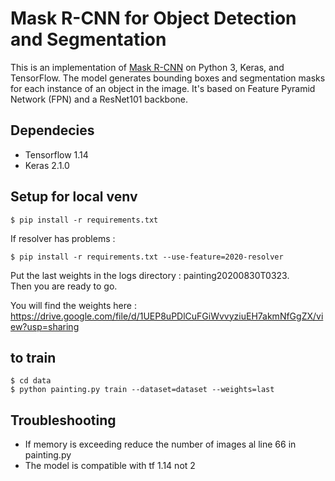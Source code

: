 # Mask R-CNN for Object Detection and Segmentation

This is an implementation of [Mask R-CNN](https://arxiv.org/abs/1703.06870) on Python 3, Keras, and TensorFlow. The model generates bounding boxes and segmentation masks for each instance of an object in the image. It's based on Feature Pyramid Network (FPN) and a ResNet101 backbone.

## Dependecies 
- Tensorflow 1.14
- Keras 2.1.0


## Setup for local venv
```
$ pip install -r requirements.txt
```
If resolver has problems :
```
$ pip install -r requirements.txt --use-feature=2020-resolver
```
  
Put the last weights in the logs directory : painting20200830T0323.  
Then you are ready to go.
  
You will find the weights here :
https://drive.google.com/file/d/1UEP8uPDlCuFGiWvvyziuEH7akmNfGgZX/view?usp=sharing


## to train
```
$ cd data
$ python painting.py train --dataset=dataset --weights=last
```

## Troubleshooting
- If memory is exceeding reduce the number of images al line 66 in painting.py
- The model is compatible with tf 1.14 not 2
